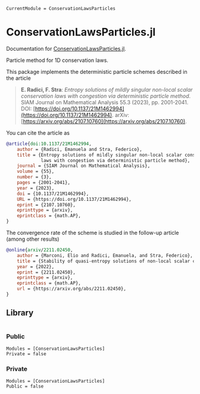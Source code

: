 ```@meta
CurrentModule = ConservationLawsParticles
```

# ConservationLawsParticles.jl

Documentation for [ConservationLawsParticles.jl](https://github.com/FedericoStra/ConservationLawsParticles.jl).

Particle method for 1D conservation laws.

This package implements the deterministic particle schemes described in the article

> **E. Radici, F. Stra**:
> *Entropy solutions of mildly singular non-local scalar conservation laws with congestion via deterministic particle method*.
> SIAM Journal on Mathematical Analysis 55.3 (2023), pp. 2001-2041.
> DOI: [https://doi.org/10.1137/21M1462994](https://doi.org/10.1137/21M1462994).
> arXiv: [https://arxiv.org/abs/2107.10760](https://arxiv.org/abs/2107.10760).

You can cite the article as

```bibtex
@article{doi:10.1137/21M1462994,
    author = {Radici, Emanuela and Stra, Federico},
    title = {Entropy solutions of mildly singular non-local scalar conservation
             laws with congestion via deterministic particle method},
    journal = {SIAM Journal on Mathematical Analysis},
    volume = {55},
    number = {3},
    pages = {2001-2041},
    year = {2023},
    doi = {10.1137/21M1462994},
    URL = {https://doi.org/10.1137/21M1462994},
    eprint = {2107.10760},
    eprinttype = {arxiv},
    eprintclass = {math.AP},
}
```

The convergence rate of the scheme is studied in the follow-up article (among other results)

```bibtex
@online{arxiv/2211.02450,
    author = {Marconi, Elio and Radici, Emanuela, and Stra, Federico},
    title = {Stability of quasi-entropy solutions of non-local scalar conservation laws},
    year = {2022},
    eprint = {2211.02450},
    eprinttype = {arxiv},
    eprintclass = {math.AP},
    url = {https://arxiv.org/abs/2211.02450},
}
```

## Library

```@index
```

### Public

```@autodocs
Modules = [ConservationLawsParticles]
Private = false
```

### Private

```@autodocs
Modules = [ConservationLawsParticles]
Public = false
```
